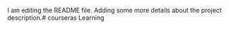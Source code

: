 I am editing the README file. Adding some more details about the project description.# courseras
Learning
